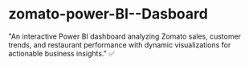 # zomato-power-BI--Dasboard
"An interactive Power BI dashboard analyzing Zomato sales, customer trends, and restaurant performance with dynamic visualizations for actionable business insights." ✅
